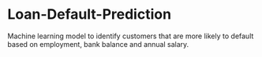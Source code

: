 # Loan-Default-Prediction
Machine learning model to identify customers that are more likely to default based on employment, bank balance and annual salary.
